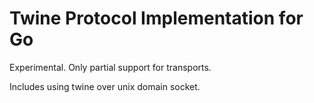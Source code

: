 # Twine Protocol Implementation for Go

Experimental. Only partial support for transports.

Includes using twine over unix domain socket.
